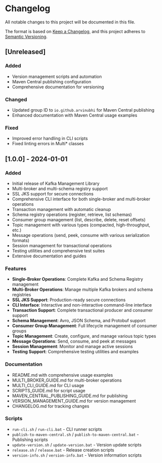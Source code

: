 # Changelog

All notable changes to this project will be documented in this file.

The format is based on [Keep a Changelog](https://keepachangelog.com/en/1.0.0/),
and this project adheres to [Semantic Versioning](https://semver.org/spec/v2.0.0.html).

## [Unreleased]

### Added
- Version management scripts and automation
- Maven Central publishing configuration
- Comprehensive documentation for versioning

### Changed
- Updated group ID to `io.github.arvinubhi` for Maven Central publishing
- Enhanced documentation with Maven Central usage examples

### Fixed
- Improved error handling in CLI scripts
- Fixed linting errors in Multi* classes

## [1.0.0] - 2024-01-01

### Added
- Initial release of Kafka Management Library
- Multi-broker and multi-schema registry support
- SSL JKS support for secure connections
- Comprehensive CLI interface for both single-broker and multi-broker operations
- Transaction management with automatic cleanup
- Schema registry operations (register, retrieve, list schemas)
- Consumer group management (list, describe, delete, reset offsets)
- Topic management with various types (compacted, high-throughput, etc.)
- Message operations (send, peek, consume with various serialization formats)
- Session management for transactional operations
- Testing utilities and comprehensive test suites
- Extensive documentation and guides

### Features
- **Single-Broker Operations**: Complete Kafka and Schema Registry management
- **Multi-Broker Operations**: Manage multiple Kafka brokers and schema registries
- **SSL JKS Support**: Production-ready secure connections
- **CLI Interface**: Interactive and non-interactive command-line interface
- **Transaction Support**: Complete transactional producer and consumer support
- **Schema Management**: Avro, JSON Schema, and Protobuf support
- **Consumer Group Management**: Full lifecycle management of consumer groups
- **Topic Management**: Create, configure, and manage various topic types
- **Message Operations**: Send, consume, and peek at messages
- **Session Management**: Monitor and manage active sessions
- **Testing Support**: Comprehensive testing utilities and examples

### Documentation
- README.md with comprehensive usage examples
- MULTI_BROKER_GUIDE.md for multi-broker operations
- MULTI_CLI_GUIDE.md for CLI usage
- SCRIPTS_GUIDE.md for script usage
- MAVEN_CENTRAL_PUBLISHING_GUIDE.md for publishing
- VERSION_MANAGEMENT_GUIDE.md for version management
- CHANGELOG.md for tracking changes

### Scripts
- `run-cli.sh` / `run-cli.bat` - CLI runner scripts
- `publish-to-maven-central.sh` / `publish-to-maven-central.bat` - Publishing scripts
- `update-version.sh` / `update-version.bat` - Version update scripts
- `release.sh` / `release.bat` - Release creation scripts
- `version-info.sh` / `version-info.bat` - Version information scripts
